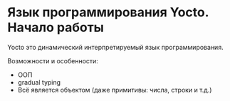 # Язык программирования Yocto. Начало работы
Yocto это динамический интерпретируемый язык программирования.

Возможности и особенности:
- ООП
- gradual typing
- Всё является объектом (даже примитивы: числа, строки и т.д.)
